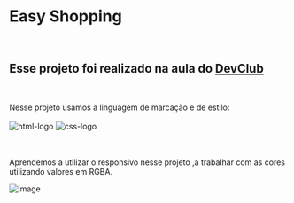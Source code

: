 <h1>Easy Shopping</h1>
<br>

<h2>Esse projeto foi realizado na aula do <a href="https://rodolfomori.com.br/devclub">DevClub</a></h2>
<br>

Nesse projeto usamos a linguagem de marcação e de estilo:
<br>
<br>
<img src="https://img.shields.io/badge/HTML5-E34F26?style=for-the-badge&logo=html5&logoColor=white" alt="html-logo">
<img src="https://img.shields.io/badge/CSS3-1572B6?style=for-the-badge&logo=css3&logoColor=white" alt="css-logo">

<br>
<br>
Aprendemos a utilizar o responsivo nesse projeto ,a trabalhar com as cores utilizando valores em RGBA.

![image](https://github.com/rosanaalbano/easy-shopping/assets/102968581/1ba8116e-0636-495a-b2b8-2300a47236b2)
